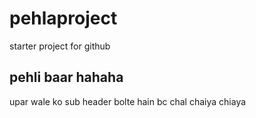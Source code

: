 # pehlaproject
starter project for github
## pehli baar hahaha
upar wale ko sub header bolte hain bc
chal chaiya chiaya